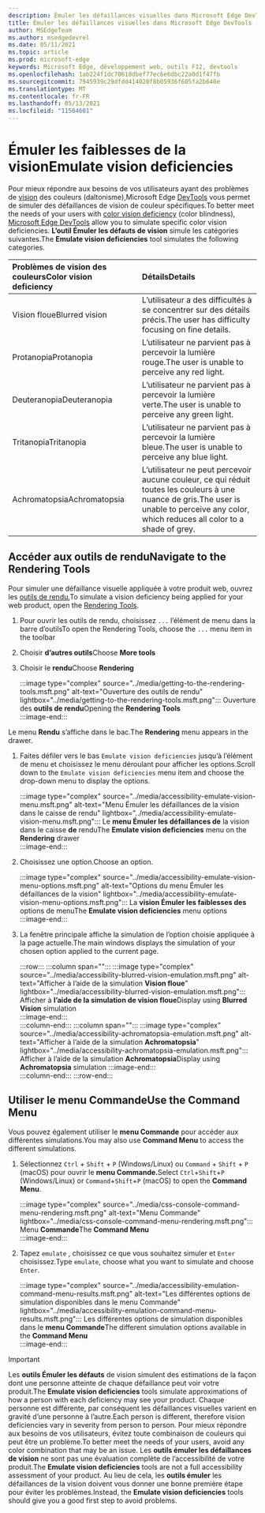 ```yaml
---
description: Émuler les défaillances visuelles dans Microsoft Edge DevTools.
title: Émuler les défaillances visuelles dans Microsoft Edge DevTools (daltonisme)
author: MSEdgeTeam
ms.author: msedgedevrel
ms.date: 05/11/2021
ms.topic: article
ms.prod: microsoft-edge
keywords: Microsoft Edge, développement web, outils F12, devtools
ms.openlocfilehash: 1ab224f1dc70618dbef77ec6e6dbc22a0d1f47fb
ms.sourcegitcommit: 7945939c29dfdd414020f8b05936f605fa2b640e
ms.translationtype: MT
ms.contentlocale: fr-FR
ms.lasthandoff: 05/13/2021
ms.locfileid: "11564601"
---
```

# <a name="emulate-vision-deficiencies"></a><span data-ttu-id="21887-104">Émuler les faiblesses de la vision</span><span class="sxs-lookup"><span data-stu-id="21887-104">Emulate vision deficiencies</span></span>  

<span data-ttu-id="21887-105">Pour mieux répondre aux besoins de vos utilisateurs ayant des problèmes de [vision][ColorblindawarenessMain] des couleurs \(daltonisme),Microsoft Edge [DevTools][DevtoolsIndex] vous permet de simuler des défaillances de vision de couleur spécifiques.</span><span class="sxs-lookup"><span data-stu-id="21887-105">To better meet the needs of your users with [color vision deficiency][ColorblindawarenessMain] \(color blindness\), [Microsoft Edge DevTools][DevtoolsIndex] allow you to simulate specific color vision deficiencies.</span></span>  <span data-ttu-id="21887-106">**L’outil Émuler les défauts de vision** simule les catégories suivantes.</span><span class="sxs-lookup"><span data-stu-id="21887-106">The **Emulate vision deficiencies** tool simulates the following categories.</span></span>  

| <span data-ttu-id="21887-107">Problèmes de vision des couleurs</span><span class="sxs-lookup"><span data-stu-id="21887-107">Color vision deficiency</span></span> | <span data-ttu-id="21887-108">Détails</span><span class="sxs-lookup"><span data-stu-id="21887-108">Details</span></span> |  
|:--- |:--- |  
| <span data-ttu-id="21887-109">Vision floue</span><span class="sxs-lookup"><span data-stu-id="21887-109">Blurred vision</span></span> | <span data-ttu-id="21887-110">L’utilisateur a des difficultés à se concentrer sur des détails précis.</span><span class="sxs-lookup"><span data-stu-id="21887-110">The user has difficulty focusing on fine details.</span></span> |  
| <span data-ttu-id="21887-111">Protanopia</span><span class="sxs-lookup"><span data-stu-id="21887-111">Protanopia</span></span> | <span data-ttu-id="21887-112">L’utilisateur ne parvient pas à percevoir la lumière rouge.</span><span class="sxs-lookup"><span data-stu-id="21887-112">The user is unable to perceive any red light.</span></span> |  
| <span data-ttu-id="21887-113">Deuteranopia</span><span class="sxs-lookup"><span data-stu-id="21887-113">Deuteranopia</span></span> | <span data-ttu-id="21887-114">L’utilisateur ne parvient pas à percevoir la lumière verte.</span><span class="sxs-lookup"><span data-stu-id="21887-114">The user is unable to perceive any green light.</span></span> |  
| <span data-ttu-id="21887-115">Tritanopia</span><span class="sxs-lookup"><span data-stu-id="21887-115">Tritanopia</span></span> | <span data-ttu-id="21887-116">L’utilisateur ne parvient pas à percevoir la lumière bleue.</span><span class="sxs-lookup"><span data-stu-id="21887-116">The user is unable to perceive any blue light.</span></span> |  
| <span data-ttu-id="21887-117">Achromatopsia</span><span class="sxs-lookup"><span data-stu-id="21887-117">Achromatopsia</span></span> | <span data-ttu-id="21887-118">L’utilisateur ne peut percevoir aucune couleur, ce qui réduit toutes les couleurs à une nuance de gris.</span><span class="sxs-lookup"><span data-stu-id="21887-118">The user is unable to perceive any color, which reduces all color to a shade of grey.</span></span> |  

## <a name="navigate-to-the-rendering-tools"></a><span data-ttu-id="21887-119">Accéder aux outils de rendu</span><span class="sxs-lookup"><span data-stu-id="21887-119">Navigate to the Rendering Tools</span></span>  

<span data-ttu-id="21887-120">Pour simuler une défaillance visuelle appliquée à votre produit web, ouvrez les [outils de rendu.][DevtoolsRenderingToolsIndex]</span><span class="sxs-lookup"><span data-stu-id="21887-120">To simulate a vision deficiency being applied for your web product, open the [Rendering Tools][DevtoolsRenderingToolsIndex].</span></span>  

1.  <span data-ttu-id="21887-121">Pour ouvrir les outils de rendu, choisissez `...` l’élément de menu dans la barre d’outils</span><span class="sxs-lookup"><span data-stu-id="21887-121">To open the Rendering Tools, choose the `...` menu item in the toolbar</span></span>  
1.  <span data-ttu-id="21887-122">Choisir **d’autres outils**</span><span class="sxs-lookup"><span data-stu-id="21887-122">Choose **More tools**</span></span>  
1.  <span data-ttu-id="21887-123">Choisir le **rendu**</span><span class="sxs-lookup"><span data-stu-id="21887-123">Choose **Rendering**</span></span>  
    
    :::image type="complex" source="../media/getting-to-the-rendering-tools.msft.png" alt-text="Ouverture des outils de rendu" lightbox="../media/getting-to-the-rendering-tools.msft.png":::
       <span data-ttu-id="21887-125">Ouverture des **outils de rendu**</span><span class="sxs-lookup"><span data-stu-id="21887-125">Opening the **Rendering Tools**</span></span>  
    :::image-end:::  
    
<span data-ttu-id="21887-126">Le menu **Rendu** s’affiche dans le bac.</span><span class="sxs-lookup"><span data-stu-id="21887-126">The **Rendering** menu appears in the drawer.</span></span>  

1.  <span data-ttu-id="21887-127">Faites défiler vers le bas `Emulate vision deficiencies` jusqu’à l’élément de menu et choisissez le menu déroulant pour afficher les options.</span><span class="sxs-lookup"><span data-stu-id="21887-127">Scroll down to the `Emulate vision deficiencies` menu item and choose the drop-down menu to display the options.</span></span>  
    
    :::image type="complex" source="../media/accessibility-emulate-vision-menu.msft.png" alt-text="Menu Émuler les défaillances de la vision dans le caisse de rendu" lightbox="../media/accessibility-emulate-vision-menu.msft.png":::
       <span data-ttu-id="21887-129">Le **menu Émuler les défaillances de** la vision dans le caisse **de** rendu</span><span class="sxs-lookup"><span data-stu-id="21887-129">The **Emulate vision deficiencies** menu on the **Rendering** drawer</span></span>  
    :::image-end:::  
    
1.  <span data-ttu-id="21887-130">Choisissez une option.</span><span class="sxs-lookup"><span data-stu-id="21887-130">Choose an option.</span></span>  
    
    :::image type="complex" source="../media/accessibility-emulate-vision-menu-options.msft.png" alt-text="Options du menu Émuler les défaillances de la vision" lightbox="../media/accessibility-emulate-vision-menu-options.msft.png":::
       <span data-ttu-id="21887-132">La **vision Émuler les faiblesses des** options de menu</span><span class="sxs-lookup"><span data-stu-id="21887-132">The **Emulate vision deficiencies** menu options</span></span>  
    :::image-end:::  
    
1.  <span data-ttu-id="21887-133">La fenêtre principale affiche la simulation de l’option choisie appliquée à la page actuelle.</span><span class="sxs-lookup"><span data-stu-id="21887-133">The main windows displays the simulation of your chosen option applied to the current page.</span></span>  
    
    :::row:::
       :::column span="":::
          :::image type="complex" source="../media/accessibility-blurred-vision-emulation.msft.png" alt-text="Afficher à l’aide de la simulation **Vision floue**" lightbox="../media/accessibility-blurred-vision-emulation.msft.png":::
             <span data-ttu-id="21887-135">Afficher à **l’aide de la simulation de vision floue**</span><span class="sxs-lookup"><span data-stu-id="21887-135">Display using **Blurred Vision** simulation</span></span>  
          :::image-end:::  
       :::column-end:::
       :::column span="":::
          :::image type="complex" source="../media/accessibility-achromatopsia-emulation.msft.png" alt-text="Afficher à l’aide de la simulation **Achromatopsia**" lightbox="../media/accessibility-achromatopsia-emulation.msft.png":::
             <span data-ttu-id="21887-137">Afficher à l’aide de la simulation **Achromatopsia**</span><span class="sxs-lookup"><span data-stu-id="21887-137">Display using **Achromatopsia** simulation</span></span> :::image-end:::  
       :::column-end:::
    :::row-end:::
    
## <a name="use-the-command-menu"></a><span data-ttu-id="21887-138">Utiliser le menu Commande</span><span class="sxs-lookup"><span data-stu-id="21887-138">Use the Command Menu</span></span>  

<span data-ttu-id="21887-139">Vous pouvez également utiliser le **menu Commande** pour accéder aux différentes simulations.</span><span class="sxs-lookup"><span data-stu-id="21887-139">You may also use **Command Menu** to access the different simulations.</span></span>  

1.  <span data-ttu-id="21887-140">Sélectionnez `Ctrl` + `Shift` + `P` \(Windows/Linux\) ou `Command` + `Shift` + `P` \(macOS\) pour ouvrir le **menu Commande.**</span><span class="sxs-lookup"><span data-stu-id="21887-140">Select `Ctrl`+`Shift`+`P` \(Windows/Linux\) or `Command`+`Shift`+`P` \(macOS\) to open the **Command Menu**.</span></span>  
    
    :::image type="complex" source="../media/css-console-command-menu-rendering.msft.png" alt-text="Menu Commande" lightbox="../media/css-console-command-menu-rendering.msft.png":::
       <span data-ttu-id="21887-142">Menu **Commande**</span><span class="sxs-lookup"><span data-stu-id="21887-142">The **Command Menu**</span></span>  
    :::image-end:::  
    
1.  <span data-ttu-id="21887-143">Tapez `emulate` , choisissez ce que vous souhaitez simuler et `Enter` choisissez.</span><span class="sxs-lookup"><span data-stu-id="21887-143">Type `emulate`, choose what you want to simulate and choose `Enter`.</span></span>  
    
    :::image type="complex" source="../media/accessibility-emulation-command-menu-results.msft.png" alt-text="Les différentes options de simulation disponibles dans le menu Commande" lightbox="../media/accessibility-emulation-command-menu-results.msft.png":::
       <span data-ttu-id="21887-145">Les différentes options de simulation disponibles dans le **menu Commande**</span><span class="sxs-lookup"><span data-stu-id="21887-145">The different simulation options available in the **Command Menu**</span></span>  
    :::image-end:::  
    
> [!IMPORTANT]
> <span data-ttu-id="21887-146">Les **outils Émuler les défauts** de vision simulent des estimations de la façon dont une personne atteinte de chaque défaillance peut voir votre produit.</span><span class="sxs-lookup"><span data-stu-id="21887-146">The **Emulate vision deficiencies** tools simulate approximations of how a person with each deficiency may see your product.</span></span>  <span data-ttu-id="21887-147">Chaque personne est différente, par conséquent les défaillances visuelles varient en gravité d’une personne à l’autre.</span><span class="sxs-lookup"><span data-stu-id="21887-147">Each person is different, therefore vision deficiencies vary in severity from person to person.</span></span>  <span data-ttu-id="21887-148">Pour mieux répondre aux besoins de vos utilisateurs, évitez toute combinaison de couleurs qui peut être un problème.</span><span class="sxs-lookup"><span data-stu-id="21887-148">To better meet the needs of your users, avoid any color combination that may be an issue.</span></span>  <span data-ttu-id="21887-149">Les **outils émuler les défaillances de vision** ne sont pas une évaluation complète de l’accessibilité de votre produit.</span><span class="sxs-lookup"><span data-stu-id="21887-149">The **Emulate vision deficiencies** tools are not a full accessibility assessment of your product.</span></span>  <span data-ttu-id="21887-150">Au lieu de cela, les **outils émuler** les défaillances de la vision doivent vous donner une bonne première étape pour éviter les problèmes.</span><span class="sxs-lookup"><span data-stu-id="21887-150">Instead, the **Emulate vision deficiencies** tools should  give you a good first step to avoid problems.</span></span>  

<!-- links -->  

[DevToolsIndex]: ../index.md "Microsoft Edge outils de développement (Chromium) | Documents Microsoft"  
[DevtoolsRenderingToolsIndex]: ../rendering-tools/index.md "Analyser les performances d’exécution | Documents Microsoft"  

[ColorblindawarenessMain]: https://www.colourblindawareness.org "L’organisation De sensibilisation aux personnes non voyantes"  

[AmfcbMain]: https://www.amfcb.org "American Foundation for the Color Blind (AFCB)"  

